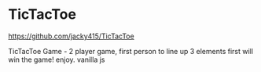# TicTacToe
https://github.com/jacky415/TicTacToe

TicTacToe Game - 2 player game, first person to line up 3 elements first will win the game! enjoy. vanilla js
